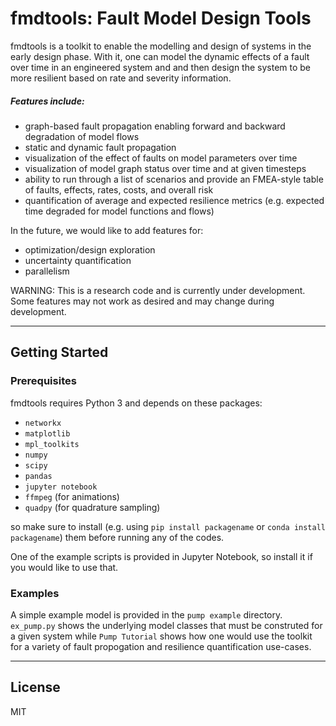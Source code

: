 # fmdtools: Fault Model Design Tools

fmdtools is a toolkit to enable the modelling and design of systems in the early design phase. With it, one can model the dynamic effects of a fault over time in an engineered system and and then design the system to be more resilient based on rate and severity information. 

##### Features include:

- graph-based fault propagation enabling forward and backward degradation of model flows
- static and dynamic fault propagation
- visualization of the effect of faults on model parameters over time
- visualization of model graph status over time and at given timesteps
- ability to run through a list of scenarios and provide an FMEA-style table of faults, effects, rates, costs, and overall risk
- quantification of average and expected resilience metrics (e.g. expected time degraded for model functions and flows)

In the future, we would like to add features for:

- optimization/design exploration
- uncertainty quantification
- parallelism

WARNING: This is a research code and is currently under development. Some features may not work as desired and may change during development.

----
## Getting Started

### Prerequisites

fmdtools requires Python 3 and depends on these packages:

- `networkx`
- `matplotlib`
- `mpl_toolkits`
- `numpy`
- `scipy`
- `pandas`
- `jupyter notebook`
- `ffmpeg` (for animations)
- `quadpy` (for quadrature sampling)

so make sure to install (e.g. using `pip install packagename` or `conda install packagename`) them before running any of the codes.

One of the example scripts is provided in Jupyter Notebook, so install it if you would like to use that.

### Examples

A simple example model is provided in the `pump example` directory. `ex_pump.py` shows the underlying model classes that must be construted for a given system while `Pump Tutorial` shows how one would use the toolkit for a variety of fault propogation and resilience quantification use-cases.

----
## License

MIT

